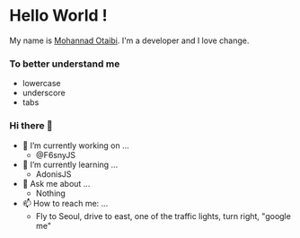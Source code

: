 # Hello World !
My name is [Mohannad Otaibi](https://www.mohannadotaibi.com). I'm a developer and I love change.

### To better understand me
- lowercase
- underscore
- tabs


### Hi there 👋

- 🔭 I’m currently working on ...
  - @F6snyJS
- 🌱 I’m currently learning ...
  - AdonisJS
- 💬 Ask me about ...
  - Nothing
- 📫 How to reach me: ...
  - Fly to Seoul, drive to east, one of the traffic lights, turn right, "google me"
